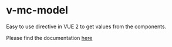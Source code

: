# v-mc-model

Easy to use directive in VUE 2 to get values from the components.

Please find the documentation [here](https://designsystem-v2.maersk.com/get-started/developers/components/integrations/vue-js-2/index.html)